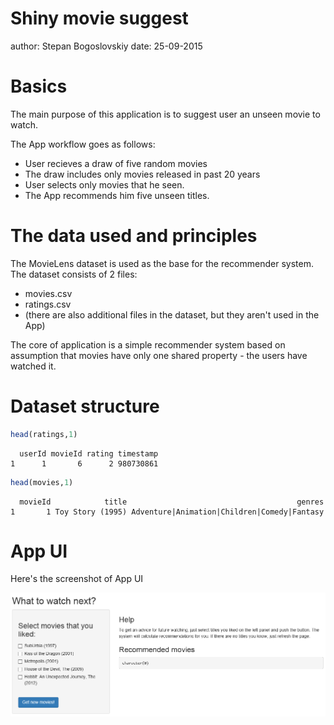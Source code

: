 Shiny movie suggest
========================================================
author: Stepan Bogoslovskiy
date: 25-09-2015

Basics
========================================================
The main purpose of this application is to suggest user
an unseen movie to watch.

The App workflow goes as follows:
- User recieves a draw of five random movies
- The draw includes only movies released in past 20 years
- User selects only movies that he seen.
- The App recommends him five unseen titles.

The data used and principles
========================================================
The MovieLens dataset is used as the base for the
recommender system. The dataset consists of 2 files:
- movies.csv
- ratings.csv
- (there are also additional files in the dataset,
but they aren't used in the App)

The core of application is a simple recommender system
based on assumption that movies have only one shared
property - the users have watched it.

Dataset structure
========================================================



```r
head(ratings,1)
```

```
  userId movieId rating timestamp
1      1       6      2 980730861
```

```r
head(movies,1)
```

```
  movieId            title                                      genres
1       1 Toy Story (1995) Adventure|Animation|Children|Comedy|Fantasy
```

App UI
========================================================
Here's the screenshot of App UI

![UI screenshot](images/UI.png)
